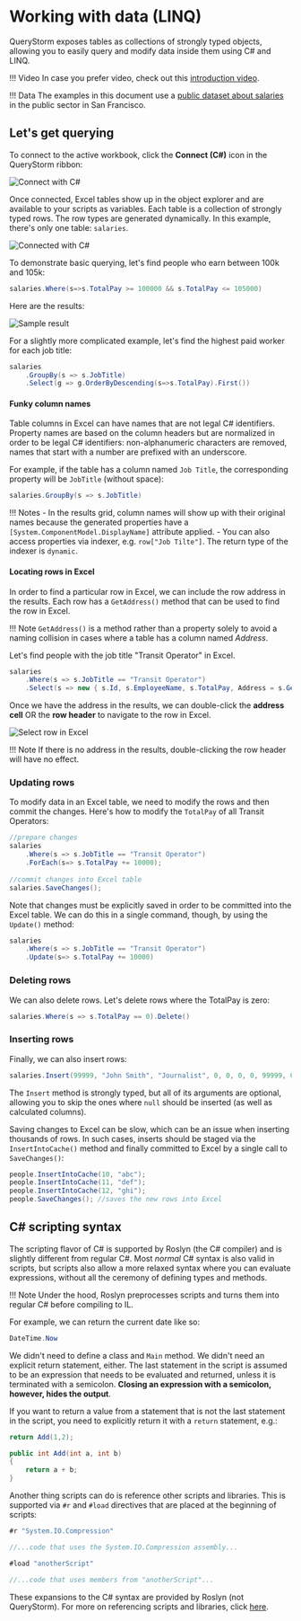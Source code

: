 # Working with data (LINQ)
QueryStorm exposes tables as collections of strongly typed objects, allowing you to easily query and modify data inside them using C# and LINQ.

!!! Video
	In case you prefer video, check out this [introduction video](https://vimeo.com/242216594 "C# engine intro video on Vimeo").

!!! Data
	The examples in this document use a [public dataset about salaries](../demofiles/salaries_sf.xlsx "Salaries in San Francisco dataset") in the public sector in San Francisco.

## Let's get querying
To connect to the active workbook, click the **Connect (C#)** icon in the QueryStorm ribbon:

![Connect with C#](https://i.imgur.com/GYMfRJA.png)

Once connected, Excel tables show up in the object explorer and are available to your scripts as variables. Each table is a collection of strongly typed rows. The row types are generated dynamically. In this example, there's only one table: `salaries`.

![Connected with C#](https://i.imgur.com/FQoRvi1.png)

To demonstrate basic querying, let's find people who earn between 100k and 105k:

``` C#
salaries.Where(s=>s.TotalPay >= 100000 && s.TotalPay <= 105000)
``` 

Here are the results:

![Sample result](https://i.imgur.com/xAZdx0w.png)

For a slightly more complicated example, let's find the highest paid worker for each job title:

``` C#
salaries
	.GroupBy(s => s.JobTitle)
	.Select(g => g.OrderByDescending(s=>s.TotalPay).First())
```  

#### Funky column names
Table columns in Excel can have names that are not legal C# identifiers. Property names are based on the column headers but are normalized in order to be legal C# identifiers: non-alphanumeric characters are removed, names that start with a number are prefixed with an underscore.

For example, if the table has a column named `Job Title`, the corresponding property will be `JobTitle` (without space):

``` C#
salaries.GroupBy(s => s.JobTitle)
``` 

!!! Notes
	- In the results grid, column names will show up with their original names because the generated properties have a `[System.ComponentModel.DisplayName]` attribute applied.
	- You can also access properties via indexer, e.g. `row["Job Tilte"]`. The return type of the indexer is `dynamic`.  

#### Locating rows in Excel
In order to find a particular row in Excel, we can include the row address in the results. Each row has a `GetAddress()` method that can be used to find the row in Excel.

!!! Note
	`GetAddress()` is a method rather than a property solely to avoid a naming collision in cases where a table has a column named *Address*. 

Let's find people with the job title "Transit Operator" in Excel.

``` C#
salaries
	.Where(s => s.JobTitle == "Transit Operator")
	.Select(s => new { s.Id, s.EmployeeName, s.TotalPay, Address = s.GetAddress()})//include Address as a property
```

Once we have the address in the results, we can double-click the **address cell** OR the **row header** to navigate to the row in Excel.

![Select row in Excel](https://i.imgur.com/J9QxBIT.png)

!!! Note 
	If there is no address in the results, double-clicking the row header will have no effect.

### Updating rows
To modify data in an Excel table, we need to modify the rows and then commit the changes. Here's how to modify the `TotalPay` of all Transit Operators:

``` C#
//prepare changes
salaries
	.Where(s => s.JobTitle == "Transit Operator")
	.ForEach(s=> s.TotalPay += 10000);
	
//commit changes into Excel table
salaries.SaveChanges();
```

Note that changes must be explicitly saved in order to be committed into the Excel table. We can do this in a single command, though, by using the `Update()` method:

``` C#
salaries
	.Where(s => s.JobTitle == "Transit Operator")
	.Update(s=> s.TotalPay += 10000)
```

### Deleting rows
We can also delete rows. Let's delete rows where the TotalPay is zero:

``` C#
salaries.Where(s => s.TotalPay == 0).Delete()
```
 
### Inserting rows
Finally, we can also insert rows:

``` C#
salaries.Insert(99999, "John Smith", "Journalist", 0, 0, 0, 0, 99999, 0, 2017, null, "San Francisco", "PT");
```

The `Insert` method is strongly typed, but all of its arguments are optional, allowing you to skip the ones where `null` should be inserted (as well as calculated columns).

Saving changes to Excel can be slow, which can be an issue when inserting thousands of rows. In such cases, inserts should be staged via the `InsertIntoCache()` method and finally committed to Excel by a single call to `SaveChanges()`:

```csharp
people.InsertIntoCache(10, "abc");
people.InsertIntoCache(11, "def");
people.InsertIntoCache(12, "ghi");
people.SaveChanges(); //saves the new rows into Excel
```

## C# scripting syntax

The scripting flavor of C# is supported by Roslyn (the C# compiler) and is slightly different from regular C#. Most *normal* C# syntax is also valid in scripts, but scripts also allow a more relaxed syntax where you can evaluate expressions, without all the ceremony of defining types and methods. 

!!! Note
	Under the hood, Roslyn preprocesses scripts and turns them into regular C# before compiling to IL.

For example, we can return the current date like so:
```csharp
DateTime.Now
``` 
We didn't need to define a class and `Main` method. We didn't need an explicit return statement, either. The last statement in the script is assumed to be an expression that needs to be evaluated and returned, unless it is terminated with a semicolon. **Closing an expression with a semicolon, however, hides the output**.

If you want to return a value from a statement that is not the last statement in the script, you need to explicitly return it with a `return` statement, e.g.:

```csharp
return Add(1,2);

public int Add(int a, int b)
{
	return a + b;
}

```

Another thing scripts can do is reference other scripts and libraries. This is supported via `#r` and `#load` directives that are placed at the beginning of scripts:

```csharp
#r "System.IO.Compression"

//...code that uses the System.IO.Compression assembly...
```
```csharp
#load "anotherScript"

//...code that uses members from "anotherScript"...
```
These expansions to the C# syntax are provided by Roslyn (not QueryStorm). For more on referencing scripts and libraries, click [here](./references).